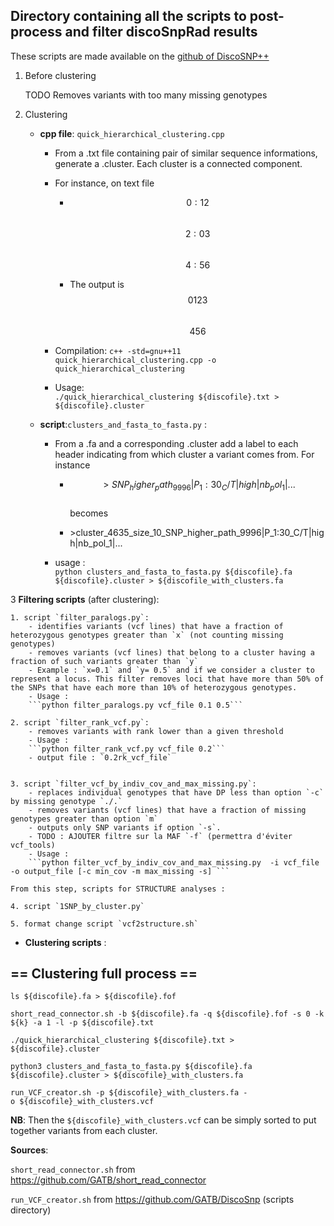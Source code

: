 Directory containing all the scripts to post-process and filter discoSnpRad results
-----------------------------------------------------------------------------------------------

These scripts are made available on the [github of DiscoSNP++](https://github.com/GATB/DiscoSnp)

1. Before clustering   

    TODO
    Removes variants with too many missing genotypes 

2. Clustering

    - **cpp file**: `quick_hierarchical_clustering.cpp`

        -  From a .txt file containing pair of similar sequence informations, generate a .cluster. Each cluster is a connected component.

        -   For instance, on text file

            -   $$0:1 2$$  
                $$2:0 3$$  
                $$4:5 6$$

            -   The output is  
                $$0 1 2 3$$  
                $$4 5 6$$

        -   Compilation: `c++ -std=gnu++11 quick_hierarchical_clustering.cpp -o quick_hierarchical_clustering `

        -   Usage:    
        ```./quick_hierarchical_clustering ${discofile}.txt > ${discofile}.cluster```

    -   **script**:`clusters_and_fasta_to_fasta.py` :

        -   From a .fa and a corresponding .cluster add a label to each header indicating from which cluster a variant comes from.  For instance

            -   $$>SNP_higher_path_9996|P_1:30_C/T|high|nb_pol_1|...$$  
            becomes

            -   \>cluster_4635_size_10_SNP_higher_path_9996\|P_1:30_C/T\|high\|nb_pol_1\|...

        -   usage :   
        ```python clusters_and_fasta_to_fasta.py ${discofile}.fa ${discofile}.cluster > ${discofile_with_clusters.fa```

3 **Filtering scripts** (after clustering):

    1. script `filter_paralogs.py`:
        - identifies variants (vcf lines) that have a fraction of heterozygous genotypes greater than `x` (not counting missing genotypes)
        - removes variants (vcf lines) that belong to a cluster having a fraction of such variants greater than `y`
        - Example : `x=0.1` and `y= 0.5` and if we consider a cluster to represent a locus. This filter removes loci that have more than 50% of the SNPs that have each more than 10% of heterozygous genotypes.
        - Usage :   
        ```python filter_paralogs.py vcf_file 0.1 0.5```

    2. script `filter_rank_vcf.py`:
        - removes variants with rank lower than a given threshold
        - Usage :  
        ```python filter_rank_vcf.py vcf_file 0.2```
        - output file : `0.2rk_vcf_file`


    3. script `filter_vcf_by_indiv_cov_and_max_missing.py`:
        - replaces individual genotypes that have DP less than option `-c` by missing genotype `./.`
        - removes variants (vcf lines) that have a fraction of missing genotypes greater than option `m` 
        - outputs only SNP variants if option `-s`. 
        - TODO : AJOUTER filtre sur la MAF `-f` (permettra d'éviter vcf_tools) 
        - Usage :    
        ```python filter_vcf_by_indiv_cov_and_max_missing.py  -i vcf_file -o output_file [-c min_cov -m max_missing -s] ```

    From this step, scripts for STRUCTURE analyses :

    4. script `1SNP_by_cluster.py`

    5. format change script `vcf2structure.sh`


- **Clustering scripts** :  



== Clustering full process ==
-----------------------------

`ls ${discofile}.fa > ${discofile}.fof  `

`short_read_connector.sh -b ${discofile}.fa -q ${discofile}.fof -s 0 -k ${k} -a
1 -l -p ${discofile}.txt`

`./quick_hierarchical_clustering ${discofile}.txt > ${discofile}.cluster`

`python3 clusters_and_fasta_to_fasta.py ${discofile}.fa ${discofile}.cluster >
${discofile}_with_clusters.fa`

`run_VCF_creator.sh -p ${discofile}_with_clusters.fa
-o ${discofile}_with_clusters.vcf`

**NB**: Then the `${discofile}_with_clusters.vcf` can be simply sorted to put
together variants from each cluster.

**Sources**:

`short_read_connector.sh` from <https://github.com/GATB/short_read_connector>

`run_VCF_creator.sh` from <https://github.com/GATB/DiscoSnp> (scripts directory)
